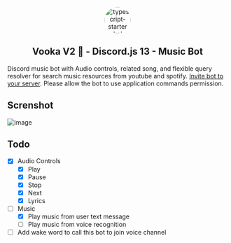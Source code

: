 <p align="center">
<img width="60" alt="typescript-starter dark logo" src="https://user-images.githubusercontent.com/26916086/134764405-6b2ad70b-45aa-4310-b196-deb471292342.png" style="max-width:100%;border-radius: 50px;">
<h2 align="center">Vooka V2 🧃 - Discord.js 13 - Music Bot</h2>
</p>

Discord music bot with Audio controls, related song, and flexible query resolver for search music resources from youtube and spotify.
[Invite bot to your server](https://discord.com/api/oauth2/authorize?client_id=857320531405701120&permissions=0&scope=bot%20applications.commands). Please allow the bot to use application commands permission.

## Screnshot

![image](https://user-images.githubusercontent.com/26916086/135719326-5f25a0ca-5ae6-455b-8ddc-3433339f3014.png)

## Todo

- [x] Audio Controls
  - [x] Play
  - [x] Pause
  - [x] Stop
  - [x] Next
  - [x] Lyrics
- [ ] Music
  - [x] Play music from user text message
  - [ ] Play music from voice recognition
- [ ] Add wake word to call this bot to join voice channel
